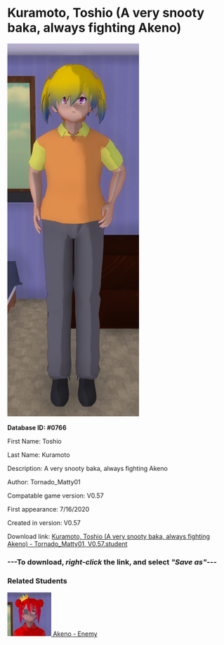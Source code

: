 # Kuramoto, Toshio (A very snooty baka, always fighting Akeno)

<img src="../../Files/Images/Kuramoto, Toshio (A very snooty baka, always fighting Akeno).png" title="Kuramoto, Toshio (A very snooty baka, always fighting Akeno) - Tornado_Matty01, V0.57">

**Database ID: #0766**

First Name: Toshio

Last Name: Kuramoto

Description: A very snooty baka, always fighting Akeno

Author: Tornado_Matty01

Compatable game version: V0.57

First appearance: 7/16/2020

Created in version: V0.57

Download link: <a href="https://raw.githubusercontent.com/Arbiter1223/Daigaku-Gurashi-Custom-Students/master/Files/Student%20Files/Kuramoto%2C%20Toshio%20(A%20very%20snooty%20baka%2C%20always%20fighting%20Akeno)%20-%20Tornado_Matty01%2C%20V0.57.student">Kuramoto, Toshio (A very snooty baka, always fighting Akeno) - Tornado_Matty01, V0.57.student</a>

### ---**To download, _right-click_ the link, and select _"Save as"_**---

### Related Students

<a href="Hitomi, Akeno (A heartless, very serious person, always fighting Toshio).md"><img src="../../Files/Thumbs/Hitomi, Akeno (A heartless, very serious person, always fighting Toshio).png" height="100" width="100" title="Hitomi, Akeno (A heartless, very serious person, always fighting Toshio) - Tornado_Matty01, V0.57"></a><a href="Hitomi, Akeno (A heartless, very serious person, always fighting Toshio).md"> Akeno - Enemy</a>

